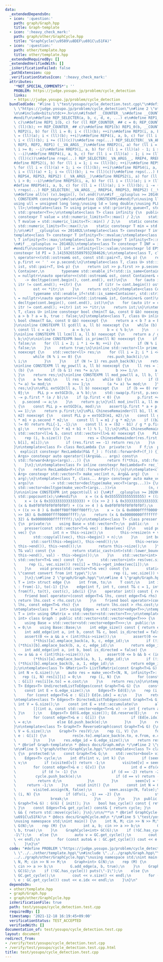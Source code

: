 ```yaml
---
data:
  _extendedDependsOn:
  - icon: ':question:'
    path: graph/Graph.hpp
    title: Graph-template
  - icon: ':heavy_check_mark:'
    path: graph/other/GraphCycle.hpp
    title: "GraphCycle(\u9589\u8DEF\u691C\u51FA)"
  - icon: ':question:'
    path: other/template.hpp
    title: other/template.hpp
  _extendedRequiredBy: []
  _extendedVerifiedWith: []
  _isVerificationFailed: false
  _pathExtension: cpp
  _verificationStatusIcon: ':heavy_check_mark:'
  attributes:
    '*NOT_SPECIAL_COMMENTS*': ''
    PROBLEM: https://judge.yosupo.jp/problem/cycle_detection
    links:
    - https://judge.yosupo.jp/problem/cycle_detection
  bundledCode: "#line 1 \"test/yosupo/cycle_detection.test.cpp\"\n#define PROBLEM\
    \ \"https://judge.yosupo.jp/problem/cycle_detection\"\n#line 2 \"other/template.hpp\"\
    \n\n#include<bits/stdc++.h>\n\n#ifndef __COUNTER__\n#define __COUNTER__ __LINE__\n\
    #endif\n\n#define REP_SELECTER(a, b, c, d, e, ...) e\n#define REP1_0(b, c) REP1_1(b,\
    \ c)\n#define REP1_1(b, c) for (ll REP_COUNTER_ ## c = 0; REP_COUNTER_ ## c <\
    \ (ll)(b); ++ REP_COUNTER_ ## c)\n#define REP1(b) REP1_0(b, __COUNTER__)\n#define\
    \ REP2(i, b) for (ll i = 0; i < (ll)(b); ++i)\n#define REP3(i, a, b) for (ll i\
    \ = (ll)(a); i < (ll)(b); ++i)\n#define REP4(i, a, b, c) for (ll i = (ll)(a);\
    \ i < (ll)(b); i += (ll)(c))\n#define rep(...) REP_SELECTER(__VA_ARGS__, REP4,\
    \ REP3, REP2, REP1) (__VA_ARGS__)\n#define RREP2(i, a) for (ll i = (ll)(a) - 1;\
    \ i >= 0; --i)\n#define RREP3(i, a, b) for (ll i = (ll)(a) - 1; i >= (ll)(b);\
    \ --i)\n#define RREP4(i, a, b, c) for (ll i = (ll)(a) - 1; i >= (ll)(b); i -=\
    \ (ll)(c))\n#define rrep(...) REP_SELECTER(__VA_ARGS__, RREP4, RREP3, RREP2) (__VA_ARGS__)\n\
    #define REPS2(i, b) for (ll i = 1; i <= (ll)(b); ++i)\n#define REPS3(i, a, b)\
    \ for (ll i = (ll)(a) + 1; i <= (ll)(b); ++i)\n#define REPS4(i, a, b, c) for (ll\
    \ i = (ll)(a) + 1; i <= (ll)(b); i += (ll)(c))\n#define reps(...) REP_SELECTER(__VA_ARGS__,\
    \ REPS4, REPS3, REPS2) (__VA_ARGS__)\n#define RREPS2(i, a) for (ll i = (ll)(a);\
    \ i > 0; --i)\n#define RREPS3(i, a, b) for (ll i = (ll)(a); i > (ll)(b); --i)\n\
    #define RREPS4(i, a, b, c) for (ll i = (ll)(a); i > (ll)(b); i -= (ll)(c))\n#define\
    \ rreps(...) REP_SELECTER(__VA_ARGS__, RREPS4, RREPS3, RREPS2) (__VA_ARGS__)\n\
    \n#define all(v) (v).begin(), (v).end()\n\n#if __cplusplus >= 201402L\n#define\
    \ CONSTEXPR constexpr\n#else\n#define CONSTEXPR\n#endif\n\nusing ll = long long;\n\
    using ull = unsigned long long;\nusing ld = long double;\nusing PLL = std::pair<ll,\
    \ ll>;\ntemplate<class T> using prique = std::priority_queue<T, std::vector<T>,\
    \ std::greater<T>>;\n\ntemplate<class T> class infinity {\n  public:\n    static\
    \ constexpr T value = std::numeric_limits<T>::max() / 2;\n    static constexpr\
    \ T mvalue = std::numeric_limits<T>::min() / 2;\n    static constexpr T max =\
    \ std::numeric_limits<T>::max();\n    static constexpr T min = std::numeric_limits<T>::min();\n\
    };\n\n#if __cplusplus <= 201402L\ntemplate<class T> constexpr T infinity<T>::value;\n\
    template<class T> constexpr T infinity<T>::mvalue;\ntemplate<class T> constexpr\
    \ T infinity<T>::max;\ntemplate<class T> constexpr T infinity<T>::min;\n#endif\n\
    \n#if __cplusplus >= 201402L\ntemplate<class T> constexpr T INF = infinity<T>::value;\n\
    #endif\n\nconstexpr ll inf = infinity<ll>::value;\nconstexpr ld EPS = 1e-8;\n\
    constexpr ld PI = 3.1415926535897932384626;\n\ntemplate<class T, class U> std::ostream&\
    \ operator<<(std::ostream& ost, const std::pair<T, U>& p) {\n    return ost <<\
    \ p.first << ' ' << p.second;\n}\ntemplate<class T, class U> std::istream& operator>>(std::istream&\
    \ ist, std::pair<T, U>& p) {\n    return ist >> p.first >> p.second;\n}\n\ntemplate<class\
    \ Container,\n        typename std::enable_if<!std::is_same<Container, std::string>::value>::type*\
    \ = nullptr>\nauto operator<<(std::ostream& ost, const Container& cont)\n    \
    \    -> decltype(cont.begin(), cont.end(), ost)\n{\n    for (auto itr = cont.begin();\
    \ itr != cont.end(); ++itr) {\n        if (itr != cont.begin()) ost << ' ';\n\
    \        ost << *itr;\n    }\n    return ost;\n}\ntemplate<class Container,\n\
    \        typename std::enable_if<!std::is_same<Container, std::string>::value>::type*\
    \ = nullptr>\nauto operator>>(std::istream& ist, Container& cont)\n        ->\
    \ decltype(cont.begin(), cont.end(), ist)\n{\n    for (auto itr = cont.begin();\
    \ itr != cont.end(); ++itr) ist >> *itr;\n    return ist;\n}\n\ntemplate<class\
    \ T, class U> inline constexpr bool chmin(T &a, const U &b) noexcept {\n    return\
    \ a > b ? a = b, true : false;\n}\ntemplate<class T, class U> inline constexpr\
    \ bool chmax(T &a, const U &b) noexcept {\n    return a < b ? a = b, true : false;\n\
    }\n\ninline CONSTEXPR ll gcd(ll a, ll b) noexcept {\n    while (b) {\n       \
    \ const ll c = a;\n        a = b;\n        b = c % b;\n    }\n    return a;\n\
    }\ninline CONSTEXPR ll lcm(ll a, ll b) noexcept {\n    return a / gcd(a, b) *\
    \ b;\n}\n\ninline CONSTEXPR bool is_prime(ll N) noexcept {\n    if (N <= 1) return\
    \ false;\n    for (ll i = 2; i * i <= N; ++i) {\n        if (N % i == 0) return\
    \ false;\n    }\n    return true;\n}\ninline std::vector<ll> prime_factor(ll N)\
    \ noexcept {\n    std::vector<ll> res;\n    for (ll i = 2; i * i <= N; ++i) {\n\
    \        while (N % i == 0) {\n            res.push_back(i);\n            N /=\
    \ i;\n        }\n    }\n    if (N != 1) res.push_back(N);\n    return res;\n}\n\
    \ninline CONSTEXPR ll my_pow(ll a, ll b) noexcept {\n    ll res = 1;\n    while\
    \ (b) {\n        if (b & 1) res *= a;\n        b >>= 1;\n        a *= a;\n   \
    \ }\n    return res;\n}\ninline CONSTEXPR ll mod_pow(ll a, ll b, ll mod) noexcept\
    \ {\n    a %= mod;\n    ll res = 1;\n    while (b) {\n        if (b & 1) (res\
    \ *= a) %= mod;\n        b >>= 1;\n        (a *= a) %= mod;\n    }\n    return\
    \ res;\n}\n\nPLL extGCD(ll a, ll b) noexcept {\n    if (b == 0) return PLL{1,\
    \ 0};\n    PLL p = extGCD(b, a % b);\n    std::swap(p.first, p.second);\n    p.second\
    \ -= p.first * (a / b);\n    if (p.first < 0) {\n        p.first += b;\n     \
    \   p.second -= a;\n    }\n    return p;\n}\nll mod_inv(ll a, ll mod) noexcept\
    \ {\n    const PLL p = extGCD(a, mod);\n    assert(p.first * a + p.second * mod\
    \ == 1);\n    return p.first;\n}\nPLL ChineseRemainder(ll b1, ll m1, ll b2, ll\
    \ m2) noexcept {\n    const PLL p = extGCD(m1, m2);\n    const ll g = p.first\
    \ * m1 + p.second * m2;\n    const ll l = m1 / g * m2;\n    if ((b2 - b1) % g\
    \ != 0) return PLL{-1, -1};\n    const ll x = (b2 - b1) / g * p.first % (m2 /\
    \ g);\n    return {(x * m1 + b1 + l) % l, l};\n}\nPLL ChineseRemainders(const\
    \ std::vector<ll>& b, const std::vector<ll>& m) noexcept {\n    PLL res{0, 1};\n\
    \    rep (i, b.size()) {\n        res = ChineseRemainder(res.first, res.second,\
    \ b[i], m[i]);\n        if (res.first == -1) return res;\n    }\n    return res;\n\
    }\n\ntemplate<class F> class RecLambda {\n  private:\n    F f;\n  public:\n  \
    \  explicit constexpr RecLambda(F&& f_) : f(std::forward<F>(f_)) {}\n    template<class...\
    \ Args> constexpr auto operator()(Args&&... args) const\n            -> decltype(f(*this,\
    \ std::forward<Args>(args)...)) {\n        return f(*this, std::forward<Args>(args)...);\n\
    \    }\n};\n\ntemplate<class F> inline constexpr RecLambda<F> rec_lambda(F&& f)\
    \ {\n    return RecLambda<F>(std::forward<F>(f));\n}\n\ntemplate<class T, class\
    \ Arg> constexpr std::vector<T> make_vec(int n, Arg&& arg) {\n    return std::vector<T>(n,\
    \ arg);\n}\ntemplate<class T, class... Args> constexpr auto make_vec(int n, Args&&...\
    \ args)\n        -> std::vector<decltype(make_vec<T>(args...))> {\n    return\
    \ std::vector<decltype(make_vec<T>(args...))>\n               (n, make_vec<T>(std::forward<Args>(args)...));\n\
    }\n\ninline CONSTEXPR int popcnt(ull x) {\n#if __cplusplus >= 202002L\n    return\
    \ std::popcount(x);\n#endif\n    x = (x & 0x5555555555555555) + ((x >> 1 ) & 0x5555555555555555);\n\
    \    x = (x & 0x3333333333333333) + ((x >> 2 ) & 0x3333333333333333);\n    x =\
    \ (x & 0x0f0f0f0f0f0f0f0f) + ((x >> 4 ) & 0x0f0f0f0f0f0f0f0f);\n    x = (x & 0x00ff00ff00ff00ff)\
    \ + ((x >> 8 ) & 0x00ff00ff00ff00ff);\n    x = (x & 0x0000ffff0000ffff) + ((x\
    \ >> 16) & 0x0000ffff0000ffff);\n    return (x & 0x00000000ffffffff) + ((x >>\
    \ 32) & 0x00000000ffffffff);\n}\n\ntemplate<class T> class presser : public std::vector<T>\
    \ {\n  private:\n    using Base = std::vector<T>;\n  public:\n    using Base::Base;\n\
    \    presser(const std::vector<T>& vec) : Base(vec) {}\n    void push(const std::vector<T>&\
    \ vec) {\n        int n = this->size();\n        this->resize(n + vec.size());\n\
    \        std::copy(all(vec), this->begin() + n);\n    }\n    int build() {\n \
    \       std::sort(this->begin(), this->end());\n        this->erase(std::unique(this->begin(),\
    \ this->end()), this->end());\n        return this->size();\n    }\n    int get_index(const\
    \ T& val) const {\n        return static_cast<int>(std::lower_bound(this->begin(),\
    \ this->end(), val) - this->begin());\n    }\n    std::vector<int> pressed(const\
    \ std::vector<T>& vec) const {\n        std::vector<int> res(vec.size());\n  \
    \      rep (i, vec.size()) res[i] = this->get_index(vec[i]);\n        return res;\n\
    \    }\n    void press(std::vector<T>& vec) const {\n        static_assert(std::is_integral<T>::value,\
    \ \"cannot convert from int type\");\n        rep (i, vec.size()) vec[i] = this->get_index(vec[i]);\n\
    \    }\n};\n#line 2 \"graph/Graph.hpp\"\n\n#line 4 \"graph/Graph.hpp\"\n\ntemplate<class\
    \ T = int> struct edge {\n    int from, to;\n    T cost;\n    int idx;\n    edge()\
    \ : from(-1), to(-1) {}\n    edge(int f, int t, const T& c = 1, int i = -1) :\
    \ from(f), to(t), cost(c), idx(i) {}\n    operator int() const { return to; }\n\
    \    friend bool operator<(const edge<T>& lhs, const edge<T>& rhs) {\n       \
    \ return lhs.cost < rhs.cost;\n    }\n    friend bool operator>(const edge<T>&\
    \ lhs, const edge<T>& rhs) {\n        return lhs.cost > rhs.cost;\n    }\n};\n\
    \ntemplate<class T = int> using Edges = std::vector<edge<T>>;\ntemplate<class\
    \ T = int> using GMatrix = std::vector<std::vector<T>>;\n\ntemplate<class T =\
    \ int> class Graph : public std::vector<std::vector<edge<T>>> {\n  private:\n\
    \    using Base = std::vector<std::vector<edge<T>>>;\n  public:\n    int edge_id\
    \ = 0;\n    using Base::Base;\n    int edge_size() const { return edge_id; }\n\
    \    int add_edge(int a, int b, const T& c, bool is_directed = false) {\n    \
    \    assert(0 <= a && a < (int)this->size());\n        assert(0 <= b && b < (int)this->size());\n\
    \        (*this)[a].emplace_back(a, b, c, edge_id);\n        if (!is_directed)\
    \ (*this)[b].emplace_back(b, a, c, edge_id);\n        return edge_id++;\n    }\n\
    \    int add_edge(int a, int b, bool is_directed = false) {\n        assert(0\
    \ <= a && a < (int)this->size());\n        assert(0 <= b && b < (int)this->size());\n\
    \        (*this)[a].emplace_back(a, b, 1, edge_id);\n        if (!is_directed)\
    \ (*this)[b].emplace_back(b, a, 1, edge_id);\n        return edge_id++;\n    }\n\
    };\n\ntemplate<class T> GMatrix<T> ListToMatrix(const Graph<T>& G) {\n    const\
    \ int N = G.size();\n    auto res = make_vec<T>(N, N, infinity<T>::value);\n \
    \   rep (i, N) res[i][i] = 0;\n    rep (i, N) {\n        for (const edge<T>& e\
    \ : G[i]) res[i][e.to] = e.cost;\n    }\n    return res;\n}\n\ntemplate<class\
    \ T> Edges<T> UndirectedListToEdges(const Graph<T>& G) {\n    const int V = G.size();\n\
    \    const int E = G.edge_size();\n    Edges<T> Ed(E);\n    rep (i, V) {\n   \
    \     for (const edge<T>& e : G[i]) Ed[e.idx] = e;\n    }\n    return Ed;\n}\n\
    \ntemplate<class T> Edges<T> DirectedListToEdges(const Graph<T>& G) {\n    const\
    \ int V = G.size();\n    const int E = std::accumulate(\n        all(G), 0,\n\
    \        [](int a, const std::vector<edge<T>>& v) -> int { return a + v.size();\
    \ }\n    );\n    Edges<T> Ed(G.edge_size()); Ed.reserve(E);\n    rep (i, V) {\n\
    \        for (const edge<T>& e : G[i]) {\n            if (Ed[e.idx] == -1) Ed[e.idx]\
    \ = e;\n            else Ed.push_back(e);\n        }\n    }\n    return Ed;\n\
    }\n\ntemplate<class T> Graph<T> ReverseGraph(const Graph<T>& G) {\n    const int\
    \ V = G.size();\n    Graph<T> res(V);\n    rep (i, V) {\n        for (const auto&\
    \ e : G[i]) {\n            res[e.to].emplace_back(e.to, e.from, e.cost, e.idx);\n\
    \        }\n    }\n    res.edge_id = G.edge_size();\n    return res;\n}\n\n/**\n\
    \ * @brief Graph-template\n * @docs docs/Graph.md\n */\n#line 2 \"graph/other/GraphCycle.hpp\"\
    \n\n#line 5 \"graph/other/GraphCycle.hpp\"\n\ntemplate<class T> class GraphCycle\
    \ {\n  protected:\n    const Graph<T>& G;\n    std::vector<bool> visited, seen;\n\
    \    Edges<T> cycle;\n    int dfs(int v, int k) {\n        if (seen[v]) return\
    \ v;\n        if (visited[v]) return -1;\n        visited[v] = seen[v] = true;\n\
    \        for (const edge<T>& e : G[v]) {\n            int d = dfs(e.to, v);\n\
    \            if (d != -1) {\n                if (d == -2) return -2;\n       \
    \         cycle.push_back(e);\n                if (d == v) return -2;\n      \
    \          return d;\n            }\n        }\n        seen[v] = false;\n   \
    \     return -1;\n    }\n    void init() {\n        const int N = G.size();\n\
    \        visited.assign(N, false);\n        seen.assign(N, false);\n        rep\
    \ (i, N) {\n            if (dfs(i, -1) == -2) {\n                std::reverse(all(cycle));\n\
    \                break;\n            }\n        }\n    }\n  public:\n    GraphCycle(const\
    \ Graph<T>& G) : G(G) { init(); }\n    bool has_cycle() const { return !cycle.empty();\
    \ }\n    const Edges<T>& get_cycle() const& { return cycle; }\n    Edges<T> get_cycle()\
    \ && { return std::move(cycle); }\n};\n\n/**\n * @brief GraphCycle(\u9589\u8DEF\
    \u691C\u51FA)\n * @docs docs/GraphCycle.md\n */\n#line 5 \"test/yosupo/cycle_detection.test.cpp\"\
    \nusing namespace std;\nint main() {\n    int N, M; cin >> N >> M;\n    Graph<int>\
    \ G(N);\n    rep (M) {\n        int a, b; cin >> a >> b;\n        G.add_edge(a,\
    \ b, true);\n    }\n    GraphCycle<int> GC(G);\n    if (!GC.has_cycle()) puts(\"\
    -1\");\n    else {\n        auto v = GC.get_cycle();\n        cout << v.size()\
    \ << endl;\n        for (const auto& e : GC.get_cycle()) cout << e.idx << endl;\n\
    \    }\n}\n"
  code: "#define PROBLEM \"https://judge.yosupo.jp/problem/cycle_detection\"\n#include\
    \ \"../../other/template.hpp\"\n#include \"../../graph/Graph.hpp\"\n#include \"\
    ../../graph/other/GraphCycle.hpp\"\nusing namespace std;\nint main() {\n    int\
    \ N, M; cin >> N >> M;\n    Graph<int> G(N);\n    rep (M) {\n        int a, b;\
    \ cin >> a >> b;\n        G.add_edge(a, b, true);\n    }\n    GraphCycle<int>\
    \ GC(G);\n    if (!GC.has_cycle()) puts(\"-1\");\n    else {\n        auto v =\
    \ GC.get_cycle();\n        cout << v.size() << endl;\n        for (const auto&\
    \ e : GC.get_cycle()) cout << e.idx << endl;\n    }\n}\n"
  dependsOn:
  - other/template.hpp
  - graph/Graph.hpp
  - graph/other/GraphCycle.hpp
  isVerificationFile: true
  path: test/yosupo/cycle_detection.test.cpp
  requiredBy: []
  timestamp: '2021-12-18 16:19:45+09:00'
  verificationStatus: TEST_ACCEPTED
  verifiedWith: []
documentation_of: test/yosupo/cycle_detection.test.cpp
layout: document
redirect_from:
- /verify/test/yosupo/cycle_detection.test.cpp
- /verify/test/yosupo/cycle_detection.test.cpp.html
title: test/yosupo/cycle_detection.test.cpp
---
```

